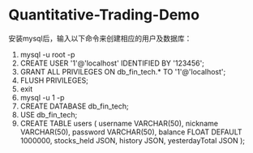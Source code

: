 # Quantitative-Trading-Demo
安装mysql后，输入以下命令来创建相应的用户及数据库：
1. mysql -u root -p
2. CREATE USER '1'@'localhost' IDENTIFIED BY '123456';
3. GRANT ALL PRIVILEGES ON db_fin_tech.* TO '1'@'localhost';
4. FLUSH PRIVILEGES;
5. exit
6. mysql -u 1 -p
7. CREATE DATABASE db_fin_tech;
8. USE db_fin_tech;
9. CREATE TABLE users (
    username VARCHAR(50),
    nickname VARCHAR(50),
    password VARCHAR(50),
    balance FLOAT DEFAULT 1000000,
    stocks_held JSON,
    history JSON,
    yesterdayTotal JSON
);
